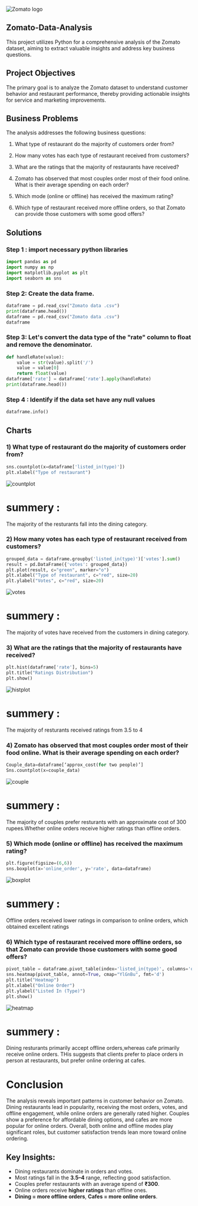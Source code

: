 ![Zomato logo](https://github.com/hriturajsharma-code/Zomato-Data-Analysis/blob/d59e82953b645b287f4ff667af07831bc10149fc/Zomato%20logo.png)


## Zomato-Data-Analysis
This project utilizes Python for a comprehensive analysis of the Zomato dataset, aiming to extract valuable insights and address key business questions.

## Project Objectives
The primary goal is to analyze the Zomato dataset to understand customer behavior and restaurant performance, thereby providing actionable insights for service and marketing improvements.

## Business Problems
The analysis addresses the following business questions:

1) What type of restaurant do the majority of customers order from?

2) How many votes has each type of restaurant received from customers?

3) What are the ratings that the majority of restaurants have received?

4) Zomato has observed that most couples order most of their food online. What is their average spending on each order?

5) Which mode (online or offline) has received the maximum rating?

6) Which type of restaurant received more offline orders, so that Zomato can provide those customers with some good offers?
## Solutions
### Step 1 : import necessary python libraries
```python
import pandas as pd
import numpy as np
import matplotlib.pyplot as plt
import seaborn as sns
```
### Step 2: Create the data frame.

```python
dataframe = pd.read_csv("Zomato data .csv")
print(dataframe.head())
dataframe = pd.read_csv("Zomato data .csv")
dataframe
```
### Step 3: Let's convert the data type of the "rate" column to float and remove the denominator.
```python
def handleRate(value):
    value = str(value).split('/')
    value = value[0]
    return float(value)
dataframe['rate'] = dataframe['rate'].apply(handleRate)
print(dataframe.head())
```
### Step 4 : Identify if the data set have any null values
```python
dataframe.info()
```
## Charts
### 1) What type of restaurant do the majority of customers order from?
```python
sns.countplot(x=dataframe['listed_in(type)'])
plt.xlabel("Type of restaurant")
```
![countplot](https://github.com/hriturajsharma-code/Zomato-Data-Analysis/blob/a4bc00fa52fb0896d45caed17859888340442690/Chart1.png)

# summery : 
The majority of the resturants fall into the dining category.

### 2) How many votes has each type of restaurant received from customers?
```python
grouped_data = dataframe.groupby('listed_in(type)')['votes'].sum()
result = pd.DataFrame({'votes': grouped_data})
plt.plot(result, c="green", marker="o")
plt.xlabel("Type of restaurant", c="red", size=20)
plt.ylabel("Votes", c="red", size=20)
```
![votes](https://github.com/hriturajsharma-code/Zomato-Data-Analysis/blob/a4bc00fa52fb0896d45caed17859888340442690/chart2.png)

# summery : 
The majority of votes have received from the customers in dining category.

### 3) What are the ratings that the majority of restaurants have received?
```python
plt.hist(dataframe['rate'], bins=5)
plt.title("Ratings Distribution")
plt.show()
```
![histplot](https://github.com/hriturajsharma-code/Zomato-Data-Analysis/blob/a4bc00fa52fb0896d45caed17859888340442690/chart3.png)

# summery :
The majority of resturants received ratings from 3.5 to 4

### 4) Zomato has observed that most couples order most of their food online. What is their average spending on each order?
```python
Couple_data=dataframe[‘approx_cost(for two people)’]
Sns.countplot(x=couple_data)
```
![couple](https://github.com/hriturajsharma-code/Zomato-Data-Analysis/blob/a4bc00fa52fb0896d45caed17859888340442690/chart4.png)
 
# summery :
The majority of couples prefer resturants with an approximate cost of 300 rupees.Whether online orders receive higher ratings than offline orders.

### 5) Which mode (online or offline) has received the maximum rating?
```python
plt.figure(figsize=(6,6))
sns.boxplot(x='online_order', y='rate', data=dataframe)
```
![boxplot](https://github.com/hriturajsharma-code/Zomato-Data-Analysis/blob/a4bc00fa52fb0896d45caed17859888340442690/chart5.png)
# summery :
Offline orders received lower ratings in comparison to online orders, which obtained excellent ratings

### 6) Which type of restaurant received more offline orders, so that Zomato can provide those customers with some good offers?
```python
pivot_table = dataframe.pivot_table(index='listed_in(type)', columns='online_order', aggfunc='size')
sns.heatmap(pivot_table, annot=True, cmap="YlGnBu", fmt='d')
plt.title("Heatmap")
plt.xlabel("Online Order")
plt.ylabel("Listed In (Type)")
plt.show()
```
![heatmap](https://github.com/hriturajsharma-code/Zomato-Data-Analysis/blob/a4bc00fa52fb0896d45caed17859888340442690/chart6.png)
# summery :
Dining resturants primarily accept offline orders,whereas cafe primarily receive online orders. THis suggests that clients prefer to place orders in person at restaurants, but prefer online ordering at cafes.

# Conclusion

The analysis reveals important patterns in customer behavior on Zomato. Dining restaurants lead in popularity, receiving the most orders, votes, and offline engagement, while online orders are generally rated higher. Couples show a preference for affordable dining options, and cafes are more popular for online orders. Overall, both online and offline modes play significant roles, but customer satisfaction trends lean more toward online ordering.

## Key Insights:
 
- Dining restaurants dominate in orders and votes.  
- Most ratings fall in the **3.5–4** range, reflecting good satisfaction.  
- Couples prefer restaurants with an average spend of **₹300**.  
- Online orders receive **higher ratings** than offline ones.  
- **Dining = more offline orders**, **Cafes = more online orders**.  


















